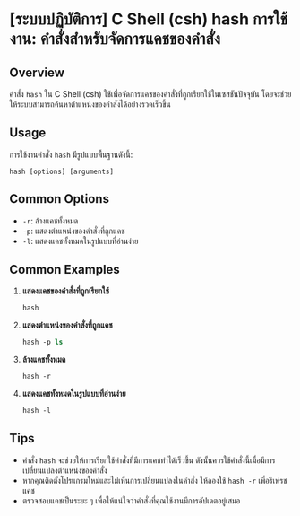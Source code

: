 # [ระบบปฏิบัติการ] C Shell (csh) hash การใช้งาน: คำสั่งสำหรับจัดการแคชของคำสั่ง

## Overview
คำสั่ง `hash` ใน C Shell (csh) ใช้เพื่อจัดการแคชของคำสั่งที่ถูกเรียกใช้ในเซสชันปัจจุบัน โดยจะช่วยให้ระบบสามารถค้นหาตำแหน่งของคำสั่งได้อย่างรวดเร็วขึ้น

## Usage
การใช้งานคำสั่ง `hash` มีรูปแบบพื้นฐานดังนี้:
```
hash [options] [arguments]
```

## Common Options
- `-r`: ล้างแคชทั้งหมด
- `-p`: แสดงตำแหน่งของคำสั่งที่ถูกแคช
- `-l`: แสดงแคชทั้งหมดในรูปแบบที่อ่านง่าย

## Common Examples
1. **แสดงแคชของคำสั่งที่ถูกเรียกใช้**
   ```csh
   hash
   ```

2. **แสดงตำแหน่งของคำสั่งที่ถูกแคช**
   ```csh
   hash -p ls
   ```

3. **ล้างแคชทั้งหมด**
   ```csh
   hash -r
   ```

4. **แสดงแคชทั้งหมดในรูปแบบที่อ่านง่าย**
   ```csh
   hash -l
   ```

## Tips
- คำสั่ง `hash` จะช่วยให้การเรียกใช้คำสั่งที่มีการแคชทำได้เร็วขึ้น ดังนั้นควรใช้คำสั่งนี้เมื่อมีการเปลี่ยนแปลงตำแหน่งของคำสั่ง
- หากคุณติดตั้งโปรแกรมใหม่และไม่เห็นการเปลี่ยนแปลงในคำสั่ง ให้ลองใช้ `hash -r` เพื่อรีเฟรชแคช
- ตรวจสอบแคชเป็นระยะ ๆ เพื่อให้แน่ใจว่าคำสั่งที่คุณใช้งานมีการอัปเดตอยู่เสมอ